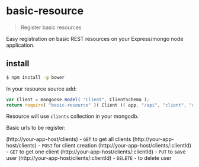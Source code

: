 # basic-resource

> Register basic resources

Easy registration on basic REST resources on your Express/mongo node application.

## install

```sh
$ npm install -g bower
```

In your resource source add:

```js
var Client = mongoose.model( "Client", ClientSchema );
return require( "basic-resource" )( Client )( app, "/api", "client", "clients" );
```

Resource will use `clients` collection in your mongodb.

Basic urls to be register:

(http://your-app-host/clients) - `GET` to get all clients
(http://your-app-host/clients) - `POST` for client creation
(http://your-app-host/clients/:clientId) - `GET` to get one client
(http://your-app-host/clients/:clientId) - `PUT` to save user
(http://your-app-host/clients/:clientId) - `DELETE` - to delete user

